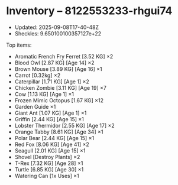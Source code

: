 # Inventory – 8122553233-rhgui74

- Updated: 2025-09-08T17-40-48Z
- Sheckles: 9.650100100357127e+22

Top items:
- Aromatic French Fry Ferret [3.52 KG] ×2
- Blood Owl [2.87 KG] [Age 14] ×2
- Brown Mouse [3.89 KG] [Age 16] ×1
- Carrot [0.32kg] ×2
- Caterpillar [1.71 KG] [Age 1] ×2
- Chicken Zombie [3.11 KG] [Age 19] ×7
- Cow [1.13 KG] [Age 1] ×1
- Frozen Mimic Octopus [1.67 KG] ×12
- Garden Guide ×1
- Giant Ant [1.07 KG] [Age 1] ×1
- Griffin [2.44 KG] [Age 15] ×1
- Lobster Thermidor [2.55 KG] [Age 17] ×2
- Orange Tabby [8.61 KG] [Age 34] ×1
- Polar Bear [2.44 KG] [Age 15] ×1
- Red Fox [8.06 KG] [Age 41] ×2
- Seagull [2.01 KG] [Age 15] ×1
- Shovel [Destroy Plants] ×2
- T-Rex [7.32 KG] [Age 28] ×1
- Turtle [6.85 KG] [Age 30] ×1
- Watering Can [1x Uses] ×1
